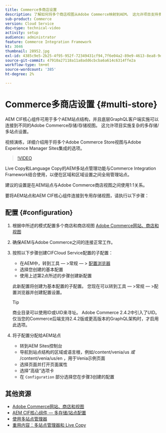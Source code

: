 ```yaml
---
title: Commerce多商店设置
description: 了解如何将多个商店视图从Adobe Commerce映射到AEM。 这允许项目支持多租户和多语言用例。
sub-product: Commerce
version: Cloud Service
doc-type: technical-video
activity: setup
audience: administrator
feature: Commerce Integration Framework
kt: 3046
thumbnail: 28952.jpg
exl-id: 4385c9e5-2b25-4f95-952f-72349431cf94,7f6e04a2-89e9-4613-8ea8-9dac1acea30b
source-git-commit: 47910a27118a11a8add6cbcba6a614c6314ffe2a
workflow-type: tm+mt
source-wordcount: '385'
ht-degree: 2%

---
```


# Commerce多商店设置 {#multi-store}

AEM CIF核心组件可用于多个AEM站点结构，并且底层GraphQL客户端实施可以连接到不同的Adobe Commerce存储/存储视图。 这允许项目实施复杂的多存储/多站点设置。

视频演练，详细介绍用于将多个Adobe Commerce Store视图与Adobe Experience Manager Sites集成的选项。

>[!VIDEO](https://video.tv.adobe.com/v/28952/?quality=12)

Live Copy和Language Copy的AEM多站点管理功能与Commerce Integration Framework结合使用，以便在区域和区域设置之间全局管理站点。

建议的设置是在AEM站点与Adobe Commerce商店视图之间使用1:1关系。

要将AEM站点和AEM CIF核心组件连接到专用存储视图，请执行以下步骤：

## 配置 {#configuration}

1. 根据中所述的模式配置多个商店和商店视图 [Adobe Commerce网站、商店和视图](https://docs.magento.com/m2/ce/user_guide/stores/websites-stores-views.html)

2. 确保AEM与Adobe Commerce之间的连接正常工作。

3. 按照以下步骤创建CIFCloud Service配置的子配置：

   * 在AEM中，转到工具 — >常规 — > [配置浏览器](/help/implementing/developing/introduction/configurations.md#using-configuration-browser)
   * 选择您创建的基本配置
   * 使用上述第2点所述的步骤创建新配置

   此新配置将创建为基本配置的子配置。 您现在可以转到工具 — >常规 — >配置浏览器并创建配置设置。

   >[!TIP]
   >
   > 商业目录可以使用ID或UID来寻址。 Adobe Commerce 2.4.2中引入了UID。仅当您的Commerce后端支持2.4.2版或更高版本的GraphQL架构时，才启用此选项。

4. 将子配置分配给AEM站点

   * 转到AEM Sites控制台
   * 导航到站点结构的区域或语言根，例如/content/venia/us _或_ /content/venia/us/en ，用于Venia示例页面
   * 选择页面并打开页面属性
   * 选择“高级”选项卡
   * 在 `Configuration` 部分选择您在步骤3创建的配置

## 其他资源

* [Adobe Commerce网站、商店和视图](https://docs.magento.com/m2/ce/user_guide/stores/websites-stores-views.html)
* [AEM CIF核心组件 — 多存储/站点配置](https://github.com/adobe/aem-core-cif-components/wiki/configuration#multi-store--site-configuration)
* [使用多站点管理器](https://experienceleague.adobe.com/docs/experience-manager-learn/sites/translation/multi-site-manager-feature-video-use.html)
* [重用内容：多站点管理器和 Live Copy](/help/sites-cloud/administering/msm/overview.md)
